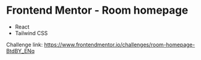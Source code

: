 # Frontend Mentor - Room homepage

* React
* Tailwind CSS

Challenge link: https://www.frontendmentor.io/challenges/room-homepage-BtdBY_ENq
